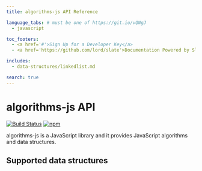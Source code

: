 ```yaml
---
title: algorithms-js API Reference

language_tabs: # must be one of https://git.io/vQNgJ
  - javascript

toc_footers:
  - <a href='#'>Sign Up for a Developer Key</a>
  - <a href='https://github.com/lord/slate'>Documentation Powered by Slate</a>

includes:
  - data-structures/linkedlist.md

search: true
---
```


# algorithms-js API

[![Build Status](https://travis-ci.org/manrajgrover/algorithms-js.svg?branch=master)](https://travis-ci.org/manrajgrover/algorithms-js) [![npm](https://img.shields.io/npm/v/algorithms-js.svg?maxAge=2592000?style=flat-square)](https://www.npmjs.com/package/algorithms-js)

algorithms-js is a JavaScript library and it provides JavaScript algorithms and data structures.

## Supported data structures